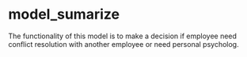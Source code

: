 # model_sumarize
The functionality of this model is to make a decision if employee need conflict resolution with another employee or need personal psycholog.
